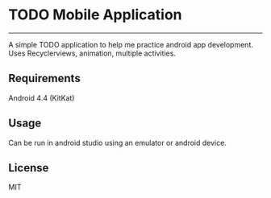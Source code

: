 # TODO Mobile Application
***
A simple TODO application to help me practice android app development. Uses Recyclerviews, animation, multiple activities.

## Requirements
Android 4.4 (KitKat)

## Usage
Can be run in android studio using an emulator or android device.

## License
MIT

